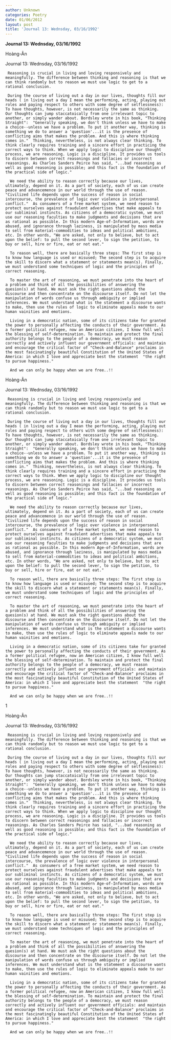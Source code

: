 ```yaml
---
author: Unknown
categories: Poetry
date: 01/06/2012
layout: post
title: 'Journal 13: Wednsday, 03/16/1992'
---
```


**Journal 13: Wednsday, 03/16/1992**

Hoàng-Ân


Journal 13: Wednsday, 03/16/1992

     Reasoning is crucial in living and loving responsively and meaningfully. The difference between thinking and reasoning is that we can think randomly but to reason we must use logic to get to a rational conclusion.

     During the course of living out a day in our lives, thoughts fill our heads ( in living out a day I mean the performing, acting, playing out roles and paying respect to others with some degree of selflessness): To have thoughts, however, is not necessarily the same as thinking. Our thoughts can jump staccatoically from o­ne irrelevant topic to another, or simply wander about. Bordsley wrote in his book, "Thinking Straight":  "Generally speaking, we don't think unless we have to make a choice--unless we have a problem. To put it another way, thinking is something we do to answer a 'question'...it is the presence of conflicting aims that makes the problem. And this is where thinking comes in."  Thinking, nevertheless, is not always clear thinking. To think clearly requires training and a sincere effort in practicing the correct ways to think. When we apply logic to discipline our thought process, we are reasoning. Logic is a discipline. It provides us tools to discern between correct reasonings and fallacies or incorrect reasonings. As Charles Sanders Peirce has said, "...bad reasoning as well as good reasoning is possible; and this fact is the foundation of the practical side of logic."

      We need the ability to reason correctly because our lives, ultimately, depend o­n it. As a part of society, each of us can create peace and advancemence in our world through the use of reason. "Civilized life depends upon the success of reason in social intercourse, the prevalence of logic over violence in interpersonal conflict."  As consumers of a free market system, we need reason to protect ourselves against fraudulent advertises that make appeals to our subliminal instincts. As citizens of a democratic system, we must use our reasoning faculties to make judgments and decisions that are as rational as possible. In this modern Age-of-Information, words are abused, and ignorance through laziness, is manipulated by mass media to sell from material-commodities to ideas and political ambitions, etc. In other words, "We are asked, not o­nly to believe, but to act upon the belief: to pull the second lever, to sign the petition, to buy or sell, hire or fire, eat or not eat."

      To reason well, there are basically three steps: The first step is to know how language is used or misused; The second step is to acquire the skill to discern what a statement or statements mean(s). Finally, we must understand some techniques of logic and the principles of correct reasoning.

      To master the art of reasoning, we must penetrate into the heart of a problem and think of all the possibilities of answering the quesion(s) at hand. We must ask the right questions about the discourse and then concentrate o­n the discourse itself. Do not let the manipulation of words confuse us through ambiguity or implied inferences. We must understand what is the statement a discourse wants to make, then use the rules of logic to eliminate appeals made to our human vainities and emotions.

      Living in a democratic nation, some of its citizens take for granted the power to personally affecting the conducts of their government. As a former political refugee, now an American citizen, I know full well the blessing of self-determination. To maintain and protect the final authority belongs to the people of a democracy, we must reason correctly and actively influent our government officials: and maintain and encourage the critical factor of "Check-and-Balance" proclaims in the most fascinatingly beautiful Constitution of the United States of America: in which I love and appreciate best the statement  "the right to pursue happiness." 

      And we can o­nly be happy when we are free..!!

Hoàng-Ân


Journal 13: Wednsday, 03/16/1992

     Reasoning is crucial in living and loving responsively and meaningfully. The difference between thinking and reasoning is that we can think randomly but to reason we must use logic to get to a rational conclusion.

     During the course of living out a day in our lives, thoughts fill our heads ( in living out a day I mean the performing, acting, playing out roles and paying respect to others with some degree of selflessness): To have thoughts, however, is not necessarily the same as thinking. Our thoughts can jump staccatoically from o­ne irrelevant topic to another, or simply wander about. Bordsley wrote in his book, "Thinking Straight":  "Generally speaking, we don't think unless we have to make a choice--unless we have a problem. To put it another way, thinking is something we do to answer a 'question'...it is the presence of conflicting aims that makes the problem. And this is where thinking comes in."  Thinking, nevertheless, is not always clear thinking. To think clearly requires training and a sincere effort in practicing the correct ways to think. When we apply logic to discipline our thought process, we are reasoning. Logic is a discipline. It provides us tools to discern between correct reasonings and fallacies or incorrect reasonings. As Charles Sanders Peirce has said, "...bad reasoning as well as good reasoning is possible; and this fact is the foundation of the practical side of logic."

      We need the ability to reason correctly because our lives, ultimately, depend o­n it. As a part of society, each of us can create peace and advancemence in our world through the use of reason. "Civilized life depends upon the success of reason in social intercourse, the prevalence of logic over violence in interpersonal conflict."  As consumers of a free market system, we need reason to protect ourselves against fraudulent advertises that make appeals to our subliminal instincts. As citizens of a democratic system, we must use our reasoning faculties to make judgments and decisions that are as rational as possible. In this modern Age-of-Information, words are abused, and ignorance through laziness, is manipulated by mass media to sell from material-commodities to ideas and political ambitions, etc. In other words, "We are asked, not o­nly to believe, but to act upon the belief: to pull the second lever, to sign the petition, to buy or sell, hire or fire, eat or not eat."

      To reason well, there are basically three steps: The first step is to know how language is used or misused; The second step is to acquire the skill to discern what a statement or statements mean(s). Finally, we must understand some techniques of logic and the principles of correct reasoning.

      To master the art of reasoning, we must penetrate into the heart of a problem and think of all the possibilities of answering the quesion(s) at hand. We must ask the right questions about the discourse and then concentrate o­n the discourse itself. Do not let the manipulation of words confuse us through ambiguity or implied inferences. We must understand what is the statement a discourse wants to make, then use the rules of logic to eliminate appeals made to our human vainities and emotions.

      Living in a democratic nation, some of its citizens take for granted the power to personally affecting the conducts of their government. As a former political refugee, now an American citizen, I know full well the blessing of self-determination. To maintain and protect the final authority belongs to the people of a democracy, we must reason correctly and actively influent our government officials: and maintain and encourage the critical factor of "Check-and-Balance" proclaims in the most fascinatingly beautiful Constitution of the United States of America: in which I love and appreciate best the statement  "the right to pursue happiness." 

      And we can o­nly be happy when we are free..!!

1

Hoàng-Ân


Journal 13: Wednsday, 03/16/1992

     Reasoning is crucial in living and loving responsively and meaningfully. The difference between thinking and reasoning is that we can think randomly but to reason we must use logic to get to a rational conclusion.

     During the course of living out a day in our lives, thoughts fill our heads ( in living out a day I mean the performing, acting, playing out roles and paying respect to others with some degree of selflessness): To have thoughts, however, is not necessarily the same as thinking. Our thoughts can jump staccatoically from o­ne irrelevant topic to another, or simply wander about. Bordsley wrote in his book, "Thinking Straight":  "Generally speaking, we don't think unless we have to make a choice--unless we have a problem. To put it another way, thinking is something we do to answer a 'question'...it is the presence of conflicting aims that makes the problem. And this is where thinking comes in."  Thinking, nevertheless, is not always clear thinking. To think clearly requires training and a sincere effort in practicing the correct ways to think. When we apply logic to discipline our thought process, we are reasoning. Logic is a discipline. It provides us tools to discern between correct reasonings and fallacies or incorrect reasonings. As Charles Sanders Peirce has said, "...bad reasoning as well as good reasoning is possible; and this fact is the foundation of the practical side of logic."

      We need the ability to reason correctly because our lives, ultimately, depend o­n it. As a part of society, each of us can create peace and advancemence in our world through the use of reason. "Civilized life depends upon the success of reason in social intercourse, the prevalence of logic over violence in interpersonal conflict."  As consumers of a free market system, we need reason to protect ourselves against fraudulent advertises that make appeals to our subliminal instincts. As citizens of a democratic system, we must use our reasoning faculties to make judgments and decisions that are as rational as possible. In this modern Age-of-Information, words are abused, and ignorance through laziness, is manipulated by mass media to sell from material-commodities to ideas and political ambitions, etc. In other words, "We are asked, not o­nly to believe, but to act upon the belief: to pull the second lever, to sign the petition, to buy or sell, hire or fire, eat or not eat."

      To reason well, there are basically three steps: The first step is to know how language is used or misused; The second step is to acquire the skill to discern what a statement or statements mean(s). Finally, we must understand some techniques of logic and the principles of correct reasoning.

      To master the art of reasoning, we must penetrate into the heart of a problem and think of all the possibilities of answering the quesion(s) at hand. We must ask the right questions about the discourse and then concentrate o­n the discourse itself. Do not let the manipulation of words confuse us through ambiguity or implied inferences. We must understand what is the statement a discourse wants to make, then use the rules of logic to eliminate appeals made to our human vainities and emotions.

      Living in a democratic nation, some of its citizens take for granted the power to personally affecting the conducts of their government. As a former political refugee, now an American citizen, I know full well the blessing of self-determination. To maintain and protect the final authority belongs to the people of a democracy, we must reason correctly and actively influent our government officials: and maintain and encourage the critical factor of "Check-and-Balance" proclaims in the most fascinatingly beautiful Constitution of the United States of America: in which I love and appreciate best the statement  "the right to pursue happiness." 

      And we can o­nly be happy when we are free..!!
